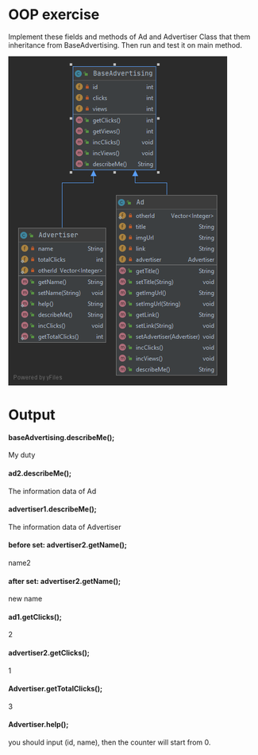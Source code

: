 # OOP exercise

Implement these fields and methods of Ad and Advertiser Class that them inheritance from BaseAdvertising. Then run and test it on main method.

![diagram of OOP's structure](https://github.com/7smd7/oopEx/blob/master/diagram.png)

# Output

#### baseAdvertising.describeMe();
My duty

#### ad2.describeMe();
The information data of Ad

#### advertiser1.describeMe();
The information data of Advertiser

#### before set: advertiser2.getName(); 
name2

#### after set: advertiser2.getName();
new name

#### ad1.getClicks();
2

#### advertiser2.getClicks();
1

#### Advertiser.getTotalClicks();
3

#### Advertiser.help();
you should input (id, name), then the counter will start from 0.
